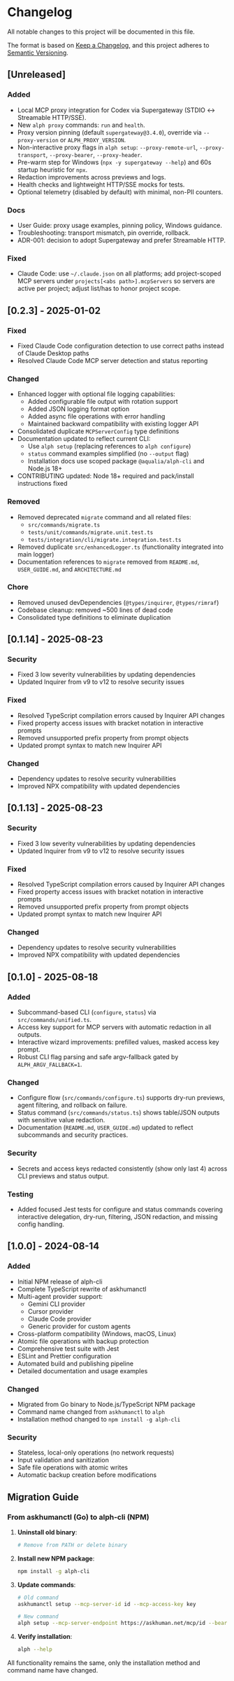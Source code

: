 # Changelog

All notable changes to this project will be documented in this file.

The format is based on [Keep a Changelog](https://keepachangelog.com/en/1.0.0/),
and this project adheres to [Semantic Versioning](https://semver.org/spec/v2.0.0.html).

## [Unreleased]

### Added
- Local MCP proxy integration for Codex via Supergateway (STDIO ↔ Streamable HTTP/SSE).
- New `alph proxy` commands: `run` and `health`.
- Proxy version pinning (default `supergateway@3.4.0`), override via `--proxy-version` or `ALPH_PROXY_VERSION`.
- Non-interactive proxy flags in `alph setup`: `--proxy-remote-url`, `--proxy-transport`, `--proxy-bearer`, `--proxy-header`.
- Pre-warm step for Windows (`npx -y supergateway --help`) and 60s startup heuristic for `npx`.
- Redaction improvements across previews and logs.
- Health checks and lightweight HTTP/SSE mocks for tests.
- Optional telemetry (disabled by default) with minimal, non-PII counters.

### Docs
- User Guide: proxy usage examples, pinning policy, Windows guidance.
- Troubleshooting: transport mismatch, pin override, rollback.
- ADR-001: decision to adopt Supergateway and prefer Streamable HTTP.


### Fixed
- Claude Code: use `~/.claude.json` on all platforms; add project-scoped MCP servers under `projects[<abs path>].mcpServers` so servers are active per project; adjust list/has to honor project scope.

## [0.2.3] - 2025-01-02

### Fixed
- Fixed Claude Code configuration detection to use correct paths instead of Claude Desktop paths
- Resolved Claude Code MCP server detection and status reporting

### Changed
- Enhanced logger with optional file logging capabilities:
  - Added configurable file output with rotation support
  - Added JSON logging format option
  - Added async file operations with error handling
  - Maintained backward compatibility with existing logger API
- Consolidated duplicate `MCPServerConfig` type definitions
- Documentation updated to reflect current CLI:
  - Use `alph setup` (replacing references to `alph configure`)
  - `status` command examples simplified (no `--output` flag)
  - Installation docs use scoped package `@aqualia/alph-cli` and Node.js 18+
- CONTRIBUTING updated: Node 18+ required and pack/install instructions fixed

### Removed
- Removed deprecated `migrate` command and all related files:
  - `src/commands/migrate.ts`
  - `tests/unit/commands/migrate.unit.test.ts` 
  - `tests/integration/cli/migrate.integration.test.ts`
- Removed duplicate `src/enhancedLogger.ts` (functionality integrated into main logger)
- Documentation references to `migrate` removed from `README.md`, `USER_GUIDE.md`, and `ARCHITECTURE.md`

### Chore
- Removed unused devDependencies (`@types/inquirer`, `@types/rimraf`)
- Codebase cleanup: removed ~500 lines of dead code
- Consolidated type definitions to eliminate duplication

## [0.1.14] - 2025-08-23

### Security
- Fixed 3 low severity vulnerabilities by updating dependencies
- Updated Inquirer from v9 to v12 to resolve security issues

### Fixed
- Resolved TypeScript compilation errors caused by Inquirer API changes
- Fixed property access issues with bracket notation in interactive prompts
- Removed unsupported prefix property from prompt objects
- Updated prompt syntax to match new Inquirer API

### Changed
- Dependency updates to resolve security vulnerabilities
- Improved NPX compatibility with updated dependencies

## [0.1.13] - 2025-08-23

### Security
- Fixed 3 low severity vulnerabilities by updating dependencies
- Updated Inquirer from v9 to v12 to resolve security issues

### Fixed
- Resolved TypeScript compilation errors caused by Inquirer API changes
- Fixed property access issues with bracket notation in interactive prompts
- Removed unsupported prefix property from prompt objects
- Updated prompt syntax to match new Inquirer API

### Changed
- Dependency updates to resolve security vulnerabilities
- Improved NPX compatibility with updated dependencies

## [0.1.0] - 2025-08-18

### Added
- Subcommand-based CLI (`configure`, `status`) via `src/commands/unified.ts`.
- Access key support for MCP servers with automatic redaction in all outputs.
- Interactive wizard improvements: prefilled values, masked access key prompt.
- Robust CLI flag parsing and safe argv-fallback gated by `ALPH_ARGV_FALLBACK=1`.

### Changed
- Configure flow (`src/commands/configure.ts`) supports dry-run previews, agent filtering, and rollback on failure.
- Status command (`src/commands/status.ts`) shows table/JSON outputs with sensitive value redaction.
- Documentation (`README.md`, `USER_GUIDE.md`) updated to reflect subcommands and security practices.

### Security
- Secrets and access keys redacted consistently (show only last 4) across CLI previews and status output.

### Testing
- Added focused Jest tests for configure and status commands covering interactive delegation, dry-run, filtering, JSON redaction, and missing config handling.

## [1.0.0] - 2024-08-14

### Added
- Initial NPM release of alph-cli
- Complete TypeScript rewrite of askhumanctl
- Multi-agent provider support:
  - Gemini CLI provider
  - Cursor provider  
  - Claude Code provider
  - Generic provider for custom agents
- Cross-platform compatibility (Windows, macOS, Linux)
- Atomic file operations with backup protection
- Comprehensive test suite with Jest
- ESLint and Prettier configuration
- Automated build and publishing pipeline
- Detailed documentation and usage examples

### Changed
- Migrated from Go binary to Node.js/TypeScript NPM package
- Command name changed from `askhumanctl` to `alph`
- Installation method changed to `npm install -g alph-cli`

### Security
- Stateless, local-only operations (no network requests)
- Input validation and sanitization
- Safe file operations with atomic writes
- Automatic backup creation before modifications

## Migration Guide

### From askhumanctl (Go) to alph-cli (NPM)

1. **Uninstall old binary**:
   ```bash
   # Remove from PATH or delete binary
   ```

2. **Install new NPM package**:
   ```bash
   npm install -g alph-cli
   ```

3. **Update commands**:
   ```bash
   # Old command
   askhumanctl setup --mcp-server-id id --mcp-access-key key
   
   # New command  
   alph setup --mcp-server-endpoint https://askhuman.net/mcp/id --bearer key -y
   ```

4. **Verify installation**:
   ```bash
   alph --help
   ```

All functionality remains the same, only the installation method and command name have changed.
